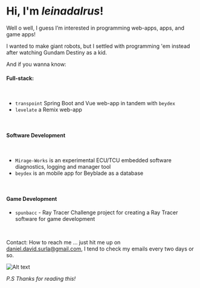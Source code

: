 # Hi, I'm _leinadalrus_!

Well o well, I guess I’m interested in programming web-apps, apps, and game apps!

I wanted to make giant robots, but I settled with programming 'em instead after watching Gundam Destiny as a kid.

And if you wanna know: 

#### Full-stack:

<br>

- `transpoint` Spring Boot and Vue web-app in tandem with `beydex`
- `levelate` a Remix web-app

<br>

#### Software Development

<br>

- `Mirage-Works` is an experimental ECU/TCU embedded software diagnostics, logging and manager tool
- `beydex` is an mobile app for Beyblade as a database

<br>

#### Game Development

- `spunbacc` - Ray Tracer Challenge project for creating a Ray Tracer software for game development

<br>

Contact: How to reach me ... just hit me up on daniel.david.surla@gmail.com, I tend to check my emails every two days or so.

![Alt text](images/daniel03.jpg)

*P.S*
  *Thanks for reading this!*
<!---
leinadalrus/leinadalrus is a ✨ special ✨ repository because its `README.md` (this file) appears on your GitHub profile.
You can click the Preview link to take a look at your changes.
--->
